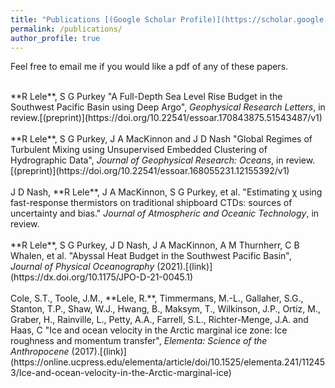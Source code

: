 ```yaml
---
title: "Publications [(Google Scholar Profile)](https://scholar.google.com/citations?user=anYh46oAAAAJ&hl=en)"
permalink: /publications/
author_profile: true
---
```

Feel free to email me if you would like a pdf of any of these papers.

<br>
**R Lele**, S G Purkey "A Full-Depth Sea Level Rise Budget in the Southwest Pacific Basin using Deep Argo", <i>Geophysical Research Letters</i>, in review.[(preprint)](https://doi.org/10.22541/essoar.170843875.51543487/v1)
<br>

<br>
**R Lele**, S G Purkey, J A MacKinnon and J D Nash "Global Regimes of Turbulent Mixing using Unsupervised Embedded
Clustering of Hydrographic Data", <i>Journal of Geophysical Research: Oceans</i>, in review.[(preprint)](https://doi.org/10.22541/essoar.168055231.12155392/v1)
<br>

<br>
J D Nash, **R Lele**, J A MacKinnon, S G Purkey, et al. "Estimating χ using fast-response thermistors on traditional
shipboard CTDs: sources of uncertainty and bias." <i>Journal of Atmospheric and Oceanic Technology</i>, in review.
<br>

<br>
**R Lele**, S G Purkey, J D Nash, J A MacKinnon, A M Thurnherr, C B Whalen, et al. "Abyssal Heat Budget in the
Southwest Pacific Basin", <i>Journal of Physical Oceanography</i> (2021).[(link)](https://dx.doi.org/10.1175/JPO-D-21-0045.1)
<br>  
  

<br>
Cole, S.T., Toole, J.M., **Lele, R.**, Timmermans, M.-L., Gallaher, S.G., Stanton, T.P., Shaw, W.J., Hwang, B., Maksym, T., Wilkinson, J.P., Ortiz, M., Graber, H., Rainville, L., Petty, A.A., Farrell, S.L., Richter-Menge, J.A. and Haas, C "Ice and ocean velocity in the Arctic marginal ice zone: Ice roughness and momentum transfer", 
<i> Elementa: Science of the Anthropocene</i> (2017).[(link)](https://online.ucpress.edu/elementa/article/doi/10.1525/elementa.241/112453/Ice-and-ocean-velocity-in-the-Arctic-marginal-ice)
<br> 
